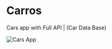 # Carros

Cars app with Full API | (Car Data Base)

![Cars App](https://media.giphy.com/media/65ql9BRcoz0pwR5Gll/giphy.gif)

